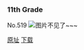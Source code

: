 ### 11th Grade
No.519
![图片不见了~~~](https://imgs.xkcd.com/comics/11th_grade.png)

[原址](https://xkcd.com//519) [下载](https://imgs.xkcd.com/comics/11th_grade.png)

